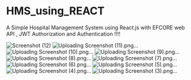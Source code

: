 # HMS_using_REACT
A Simple Hospital Management System using React.js with EFCORE web API , JWT Authorization and Authentication !!!!

![Screenshot (12)](https://github.com/Santhuatkanini/HMS_using_REACT/assets/125270813/45f0258d-b729-41fd-842e-15d4b9c7d946)
![Uploading Screenshot (11).png…]()
![Uploading Screenshot (10).png…]()
![Uploading Screenshot (9).png…]()
![Uploading Screenshot (8).png…]()
![Uploading Screenshot (7).png…]()
![Uploading Screenshot (6).png…]()
![Uploading Screenshot (5).png…]()
![Uploading Screenshot (4).png…]()
![Uploading Screenshot (3).png…]()
